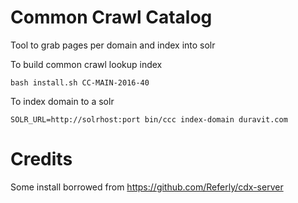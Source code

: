 Common Crawl Catalog
====================

Tool to grab pages per domain and index into solr


To build common crawl lookup index

```
bash install.sh CC-MAIN-2016-40
```

To index domain to a solr

```
SOLR_URL=http://solrhost:port bin/ccc index-domain duravit.com
```



# Credits
Some install borrowed from https://github.com/Referly/cdx-server

